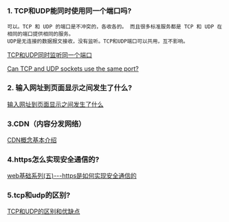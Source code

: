 ### 1. TCP和UDP能同时使用同一个端口吗?
```
可以。TCP 和 UDP 的端口是不冲突的，各收各的。 而且很多标准服务都是 TCP 和 UDP 在相同的端口提供相同的服务。
UDP是无连接的数据报文接收，没有监听。TCP和UDP端口可以共用，互不影响。
```
[TCP和UDP同时监听同一个端口](https://bbs.csdn.net/topics/390809227)

[Can TCP and UDP sockets use the same port?](https://stackoverflow.com/questions/6437383/can-tcp-and-udp-sockets-use-the-same-port)

### 2. 输入网址到页面显示之间发生了什么?
[输入网址到页面显示之间发生了什么](https://www.jianshu.com/p/c2050fa5fb94)

### 3.CDN（内容分发网络）
[CDN概念基本介绍](https://www.cnblogs.com/xinxiucan/p/7832368.html)

### 4.https怎么实现安全通信的?
[web基础系列(五)---https是如何实现安全通信的](https://www.cnblogs.com/-new/p/7663746.html)

### 5.tcp和udp的区别?
[TCP和UDP的区别和优缺点](https://blog.csdn.net/xiaobangkuaipao/article/details/76793702)

### 
